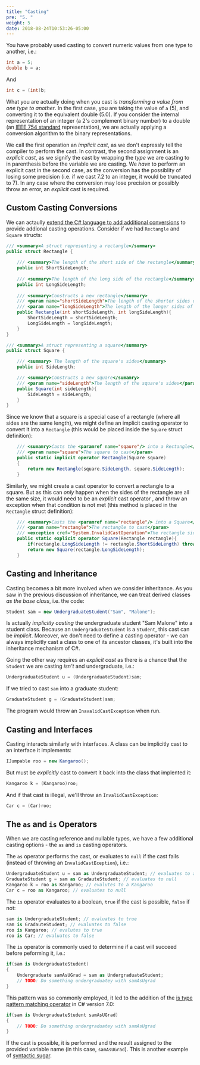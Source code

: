 ```yaml
---
title: "Casting"
pre: "5. "
weight: 5
date: 2018-08-24T10:53:26-05:00
---
```

You have probably used casting to convert numeric values from one type to another, i.e.:

```csharp 
int a = 5;
double b = a;
```

And 

```csharp 
int c = (int)b;
```

What you are actually doing when you cast is _transforming a value from one type to another_.  In the first case, you are taking the value of `a` (5), and converting it to the equivalent double (5.0).  If you consider the internal representation of an integer (a 2's complement binary number) to a double (an [IEEE 754 standard](https://en.wikipedia.org/wiki/IEEE_754) representation), we are actually applying a conversion algorithm to the binary representations.  

We call the first operation an _implicit cast_, as we don't expressly tell the compiler to perform the cast. In contrast, the second assignment is an _explicit cast_, as we signify the cast by wrapping the _type_ we are casting to in parenthesis before the variable we are casting.  We _have_ to perform an explicit cast in the second case, as the conversion has the possiblity of losing some precision (i.e. if we cast 7.2 to an integer, it would be truncated to 7).  In any case where the conversion may lose precision or possibly throw an error, an _explicit_ cast is required.

## Custom Casting Conversions
We can actaully [extend the C# language to add additional conversions](https://docs.microsoft.com/en-us/dotnet/csharp/language-reference/operators/user-defined-conversion-operators) to provide addional casting operations.  Consider if we had `Rectangle` and `Square` structs:

```csharp
/// <summary>A struct representing a rectangle</summary>
public struct Rectangle {
    
    /// <summary>The length of the short side of the rectangle</summary>
    public int ShortSideLength;
    
    /// <summary>The length of the long side of the rectangle</summary>
    public int LongSideLength;
    
    /// <summary>Constructs a new rectangle</summary>
    /// <param name="shortSideLength">The length of the shorter sides of the rectangle</param>
    /// <param name="longSideLength">The length of the longer sides of the rectangle</param>
    public Rectangle(int shortSideLength, int longSideLength){
        ShortSideLength = shortSideLength;
        LongSideLength = longSideLength;
    }
}

/// <summary>A struct representing a square</summary>
public struct Square {

    /// <summary> The length of the square's sides</summary>
    public int SideLength;

    /// <summary>Constructs a new square</sumamry>
    /// <param name="sideLength">The length of the square's sides</param>
    public Square(int sideLength){
        SideLength = sideLength;
    }
}
```

Since we know that a square is a special case of a rectangle (where all sides are the same length), we might define an implicit casting operator to convert it into a `Rectangle` (this would be placed inside the `Square` struct definition):

```csharp
    /// <sumamry>Casts the <paramref name="sqaure"/> into a Rectangle</summary>
    /// <param name="square">The square to cast</param>
    public static implicit operator Rectangle(Square square) 
    {
        return new Rectangle(square.SideLength, square.SideLength);
    }
```

Similarly, we might create a cast operator to convert a rectangle to a square.  But as this can _only_ happen when the sides of the rectangle are all the same size, it would need to be an _explicit_ cast operator , and throw an exception when that condition is not met (this method is placed in the `Rectangle` struct definition):

```csharp
    /// <summary>Casts the <paramref name="rectangle"/> into a Square</sumary>
    /// <param name="rectangle">The rectangle to cast</param>
    /// <exception cref="System.InvalidCastOperation">The rectangle sides must be equal to cast to a square</exception>
    public static explicit operator Square(Rectangle rectangle){
        if(rectangle.LongSideLength != rectangle.ShortSideLength) throw new InvalidCastException("The sides of a square must be of equal lengths");
        return new Square(rectangle.LongSideLength);
    }
```

## Casting and Inheritance
Casting becomes a bit more involved when we consider inheritance.  As you saw in the previous discussion of inheritance, we can treat derived classes _as the base class_, i.e. the code:

```csharp 
Student sam = new UndergraduateStudent("Sam", "Malone");
```

Is actually _implicitly casting_ the undergraduate student "Sam Malone" into a student class.  Because an `UndergraduateStudent` is a `Student`, this cast can be _implicit_.  Moreover, we don't need to define a casting operator - we can always implicitly cast a class to one of its ancestor classes, it's built into the inheritance mechanism of C#.

Going the other way requires an _explicit cast_ as there is a chance that the `Student` we are casting _isn't_ and undergraduate, i.e.:

```csharp
UndergraduateStudent u = (UndergraduateStudent)sam;
```

If we tried to cast `sam` into a graduate student:

```csharp
GraduateStudent g = (GraduateStudent)sam;
```

The program would throw an `InavalidCastException` when run.

## Casting and Interfaces
Casting interacts similarly with interfaces.  A class can be implicitly cast to an interface it implements:

```csharp
IJumpable roo = new Kangaroo();
```

But must be _explicitly_ cast to convert it back into the class that implented it:

```csharp 
Kangaroo k = (Kangaroo)roo;
```

And if that cast is illegal, we'll throw an `InvalidCastException`:

```csharp
Car c = (Car)roo;
```

## The `as` and `is` Operators
When we are casting reference and nullable types, we have a few additional casting options - the `as` and `is` casting operators.  

The `as` operator performs the cast, or evaluates to `null` if the cast fails (instead of throwing an `InvalidCastEception`), i.e.:

```csharp
UndergraduateStudent u = sam as UndergraduateStudent; // evaluates to an UndergraduateStudent 
GraduateStudent g = sam as GradauteStudent; // evaluates to null
Kangaroo k = roo as Kangaroo; // evalutes to a Kangaroo 
Car c = roo as Kangaroo; // evaluates to null
```

The `is` operator evaluates to a boolean, `true` if the cast is possible, `false` if not:

```csharp
sam is UndergraduateStudent; // evaluates to true
sam is GradauteStudent; // evaluates to false
roo is Kangaroo; // evalutes to true
roo is Car; // evaluates to false
```

The `is` operator is commonly used to determine if a cast will succeed before peforming it, i.e.:

```csharp
if(sam is UndergraduateStudent) 
{
    Undergraduate samAsUGrad = sam as UndergraduateStudent;
    // TODO: Do something undergraduatey with samAsUgrad
}
```

This pattern was so commonly employed, it led to the addition of the [is type pattern matching operator](https://docs.microsoft.com/en-us/dotnet/csharp/pattern-matching#the-is-type-pattern-expression) in C# version 7.0:

```csharp 
if(sam is UndergraduateStudent samAsUGrad) 
{
    // TODO: Do something undergraduatey with samAsUgrad
}
```

If the cast is possible, it is performed and the result assigned to the provided variable name (in this case, `samAsUGrad`).  This is another example of [syntactic sugar](https://en.wikipedia.org/wiki/Syntactic_sugar).